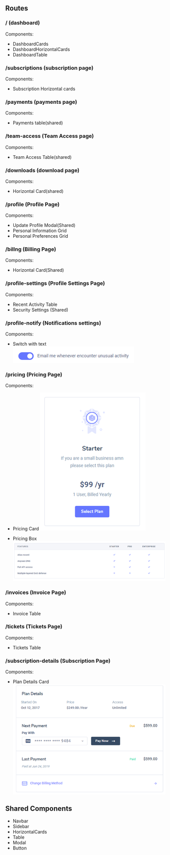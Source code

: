 ## Routes

### / (dashboard)

Components:

- DashboardCards
- DashboardHorizontalCards
- DashboardTable

### /subscriptions (subscription page)

Components:

- Subscription Horizontal cards

### /payments (payments page)

Components:

- Payments table(shared)

### /team-access (Team Access page)

Components:

- Team Access Table(shared)

### /downloads (download page)

Components:

- Horizontal Card(shared)

### /profile (Profile Page)

Components:

- Update Profile Modal(Shared)
- Personal Information Grid
- Personal Preferences Grid

### /billng (Billing Page)

Components:

- Horizontal Card(Shared)

### /profile-settings (Profile Settings Page)

Components:

- Recent Activity Table
- Security Settings (Shared)

### /profile-notify (Notifications settings)

Components:

- Switch with text
  ![Alt text](image.png)

### /pricing (Pricing Page)

Components:

- Pricing Card
  ![Alt text](image-1.png)

- Pricing Box
  ![Alt text](image-2.png)

### /invoices (Invoice Page)

Components:

- Invoice Table

### /tickets (Tickets Page)

Components:

- Tickets Table

### /subscription-details (Subscription Page)

Components:

- Plan Details Card
  ![Alt text](image-3.png)

## Shared Components

- Navbar
- Sidebar
- HorizontalCards
- Table
- Modal
- Button
